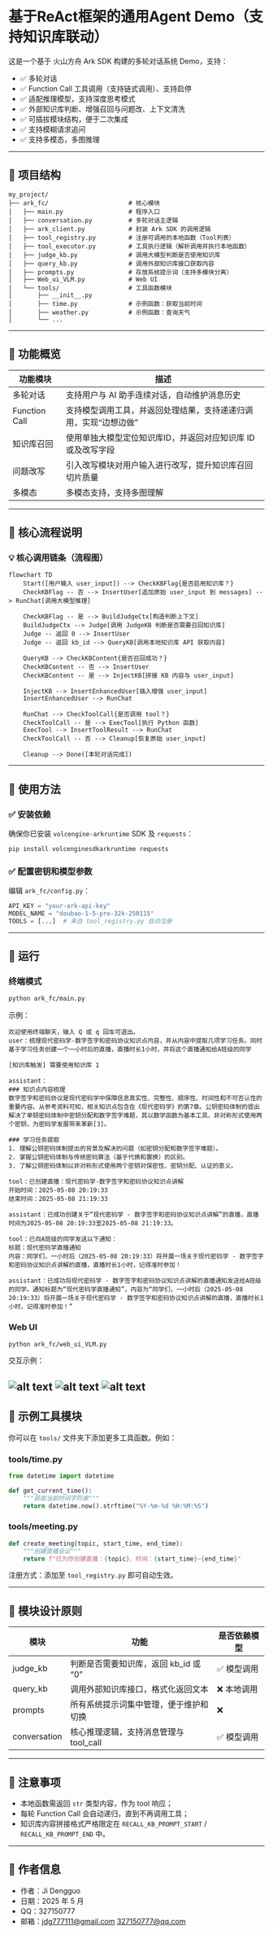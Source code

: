 # 基于ReAct框架的通用Agent Demo（支持知识库联动）

这是一个基于 火山方舟 Ark SDK 构建的多轮对话系统 Demo，支持：

- ✅ 多轮对话  
- ✅ Function Call 工具调用（支持链式调用）、支持启停
- ✅ 适配推理模型，支持深度思考模式
- ✅ 外部知识库判断、增强召回与问题改、上下文清洗  
- ✅ 可插拔模块结构，便于二次集成  
- ✅ 支持模糊请求追问
- ✅ 支持多模态，多图推理
---

## 📁 项目结构

```
my_project/
├── ark_fc/                      # 核心模块
│   ├── main.py                  # 程序入口
│   ├── conversation.py          # 多轮对话主逻辑
│   ├── ark_client.py            # 封装 Ark SDK 的调用逻辑
│   ├── tool_registry.py         # 注册可调用的本地函数（Tool列表）
│   ├── tool_executor.py         # 工具执行逻辑（解析调用并执行本地函数）
│   ├── judge_kb.py              # 调用大模型判断是否使用知识库
│   ├── query_kb.py              # 调用外部知识库接口获取内容
│   ├── prompts.py               # 存放系统提示词（支持多模块分离）
│   ├── Web_ui_VLM.py            # Web UI
│   └── tools/                   # 工具函数模块
│       ├── __init__.py
│       ├── time.py              # 示例函数：获取当前时间
│       ├── weather.py           # 示例函数：查询天气
│       └── ...
```

---

## 🧠 功能概览

| 功能模块       | 描述                                           |
| -------------- | ---------------------------------------------- |
| 多轮对话       | 支持用户与 AI 助手连续对话，自动维护消息历史 |
| Function Call  | 支持模型调用工具，并返回处理结果，支持递递归调用，实现“边想边做” |
| 知识库召回     | 使用单独大模型定位知识库ID，并返回对应知识库 ID 或及改写字段 |
| 问题改写| 引入改写模块对用户输入进行改写，提升知识库召回切片质量|
| 多模态| 多模态支持，支持多图理解 

---

## 🧩 核心流程说明

### 💡 核心调用链条（流程图）

```mermaid
flowchart TD
    Start([用户输入 user_input]) --> CheckKBFlag{是否启用知识库？}
    CheckKBFlag -- 否 --> InsertUser[追加原始 user_input 到 messages] --> RunChat[调用大模型推理]

    CheckKBFlag -- 是 --> BuildJudgeCtx[构造判断上下文]
    BuildJudgeCtx --> Judge[调用 JudgeKB 判断是否需要召回知识库]
    Judge -- 返回 0 --> InsertUser
    Judge -- 返回 kb_id --> QueryKB[调用本地知识库 API 获取内容]

    QueryKB --> CheckKBContent{是否召回成功？}
    CheckKBContent -- 否 --> InsertUser
    CheckKBContent -- 是 --> InjectKB[拼接 KB 内容与 user_input]

    InjectKB --> InsertEnhancedUser[插入增强 user_input]
    InsertEnhancedUser --> RunChat

    RunChat --> CheckToolCall{是否调用 tool？}
    CheckToolCall -- 是 --> ExecTool[执行 Python 函数]
    ExecTool --> InsertToolResult --> RunChat
    CheckToolCall -- 否 --> Cleanup[恢复原始 user_input]

    Cleanup --> Done([本轮对话完成])
```

---

## 🔧 使用方法

### ✅ 安装依赖

确保你已安装 `volcengine-arkruntime` SDK 及 `requests`：

```bash
pip install volcenginesdkarkruntime requests
```

### ✅ 配置密钥和模型参数

编辑 `ark_fc/config.py`：

```python
API_KEY = "your-ark-api-key"
MODEL_NAME = "doubao-1-5-pro-32k-250115"
TOOLS = [...]  # 来自 tool_registry.py 自动注册
```

---

## 🚀 运行
### 终端模式

```bash
python ark_fc/main.py
```

示例：

```plaintext
欢迎使用终端聊天，输入 Q 或 q 回车可退出。
user：梳理现代密码学-数字签字和密码协议知识点内容，并从内容中提取几项学习任务。同时基于学习任务创建一个一小时后的直播，直播时长1小时，并将这个直播通知给A班级的同学

[知识库触发] 需要使用知识库 1

assistant：
### 知识点内容梳理
数字签字和密码协议是现代密码学中保障信息真实性、完整性、顺序性、时间性和不可否认性的重要内容。从参考资料可知，相关知识点包含在《现代密码学》的第7章。公钥密码体制的提出解决了单钥密码体制中密钥分配和数字签字难题，其以数学函数为基本工具、非对称形式使用两个密钥，为密码学发展带来革新[3]。

### 学习任务提取
1. 理解公钥密码体制提出的背景及解决的问题（如密钥分配和数字签字难题）。
2. 掌握公钥密码体制与传统密码算法（基于代换和置换）的区别。
3. 了解公钥密码体制以非对称形式使用两个密钥对保密性、密钥分配、认证的意义。

tool：已创建直播：现代密码学-数字签字和密码协议知识点讲解
开始时间：2025-05-08 20:19:33
结束时间：2025-05-08 21:19:33

assistant：已成功创建关于“现代密码学 - 数字签字和密码协议知识点讲解”的直播，直播时间为2025-05-08 20:19:33至2025-05-08 21:19:33。

tool：已向A班级的同学发送以下通知：
标题：现代密码学直播通知
内容：同学们，一小时后（2025-05-08 20:19:33）将开展一场关于现代密码学 - 数字签字和密码协议知识点讲解的直播，直播时长1小时，记得准时参加！

assistant：已成功将现代密码学 - 数字签字和密码协议知识点讲解的直播通知发送给A班级的同学。通知标题为“现代密码学直播通知”，内容为“同学们，一小时后（2025-05-08 20:19:33）将开展一场关于现代密码学 - 数字签字和密码协议知识点讲解的直播，直播时长1小时，记得准时参加！” 
```

### Web UI
```bash
python ark_fc/web_ui_VLM.py
```
交互示例：

![alt text](img/image.png)
![alt text](img/image-1.png)
![alt text](img/image-2.png)
---

## 🧪 示例工具模块

你可以在 `tools/` 文件夹下添加更多工具函数。例如：

### tools/time.py

```python
from datetime import datetime

def get_current_time():
    """获取当前时间字符串"""
    return datetime.now().strftime("%Y-%m-%d %H:%M:%S")
```

### tools/meeting.py

```python
def create_meeting(topic, start_time, end_time):
    """创建直播会议"""
    return f"已为你创建直播：{topic}，时间：{start_time}~{end_time}"
```

注册方式：添加至 `tool_registry.py` 即可自动生效。

---

## 🔌 模块设计原则

| 模块          | 功能                           | 是否依赖模型  |
| ------------- | ------------------------------ | ------------- |
| judge_kb      | 判断是否需要知识库，返回 kb_id 或 “0” | ✅ 模型调用    |
| query_kb      | 调用外部知识库接口，格式化返回文本 | ❌ 本地调用    |
| prompts       | 所有系统提示词集中管理，便于维护和切换 | ❌            |
| conversation  | 核心推理逻辑，支持消息管理与 tool_call | ✅ 模型调用    |

---

## 📌 注意事项

- 本地函数需返回 `str` 类型内容，作为 tool 响应；  
- 每轮 Function Call 会自动递归，直到不再调用工具；  
- 知识库内容拼接格式严格限定在 `RECALL_KB_PROMPT_START` / `RECALL_KB_PROMPT_END` 中。  

---

## 👤 作者信息

- 作者：Ji Dengguo 
- 日期：2025 年 5 月
- QQ：327150777  
- 邮箱：jdg777111@gmail.com 327150777@qq.com
